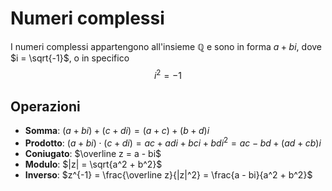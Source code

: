 # Numeri complessi

I numeri complessi appartengono all'insieme $\mathbb{Q}$ e sono in forma $a + bi$, dove $i = \sqrt{-1}$, o in specifico
$$i^2 = -1$$

## Operazioni

- **Somma**: $(a + bi) + (c + di) = (a + c) + (b + d)i$
- **Prodotto**: $(a + bi) \cdot (c + di) = ac + adi + bci + bdi^2 = ac - bd + (ad + cb)i$
- **Coniugato**: $\overline z = a - bi$
- **Modulo**: $|z| = \sqrt{a^2 + b^2}$
- **Inverso**: $z^{-1} = \frac{\overline z}{|z|^2} = \frac{a - bi}{a^2 + b^2}$
